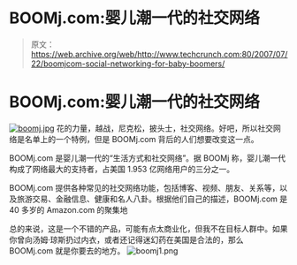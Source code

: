 # BOOMj.com:婴儿潮一代的社交网络 

> 原文：<https://web.archive.org/web/http://www.techcrunch.com:80/2007/07/22/boomjcom-social-networking-for-baby-boomers/>

# BOOMj.com:婴儿潮一代的社交网络

[![boomj.jpg](img/d334c693537895b994b51ff248813741.png)](https://web.archive.org/web/20221208221854/http://www.boomj.com/) 花的力量，越战，尼克松，披头士，社交网络。好吧，所以社交网络是名单上的一个特例，但是 BOOMj.com 背后的人们想要改变这一点。

BOOMj.com 是婴儿潮一代的“生活方式和社交网络”。据 BOOMj 称，婴儿潮一代构成了网络最大的支持者，占美国 1.953 亿网络用户的三分之一。

BOOMj.com 提供各种常见的社交网络功能，包括博客、视频、朋友、关系等，以及旅游交易、金融信息、健康和名人八卦。根据他们自己的描述，BOOMj.com 是 40 多岁的 Amazon.com 的聚集地

总的来说，这是一个不错的产品，可能有点太商业化，但我不在目标人群中。如果你曾向汤姆·琼斯扔过内衣，或者还记得迷幻药在美国是合法的，那么 BOOMj.com 就是你要去的地方。
![boomj1.png](img/04438099cef27e80949909c23ae906ba.png)